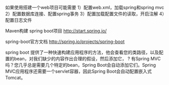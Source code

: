 如果使用搭建一个web项目可能需要
1）配置web.xml，加载spring和spring mvc
2）配置数据库连接、配置spring事务
3）配置加载配置文件的读取，开启注解
4）配置日志文件

Maven构建 spring boot项目
http://start.spring.io/


spring-boot官方文档
http://spring.io/projects/spring-boot

spring boot 提供了一种快速构建应用程序的方法，他会查看您的类路径，以及配置的bean，对我们缺少的内容作出合理的假设，然后添加它，
?   有Spring MVC吗？您几乎总是需要几个特定的​​bean，Spring Boot会自动添加它们。Spring MVC应用程序还需要一个servlet容器，因此Spring Boot会自动配置嵌入式Tomcat。